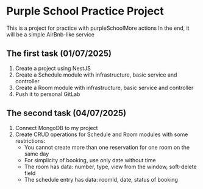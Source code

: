 # Purple School Practice Project
This is a project for practice with purpleSchoolMore actions
In the end, it will be a simple AirBnb-like service


## The first task (01/07/2025)

1. Create a project using NestJS
2. Create a Schedule module with infrastructure, basic service and controller
3. Create a Room module with infrastructure, basic service and controller
4. Push it to personal GitLab

## The second task (04/07/2025)

1. Connect MongoDB to my project 
2. Create CRUD operations for Schedule and Room modules with some restrictions:
   - You cannot create more than one reservation for one room on the same day
   - For simplicity of booking, use only date without time
   - The room has data: number, type, view from the window, soft-delete field 
   - The schedule entry has data: roomId, date, status of booking
